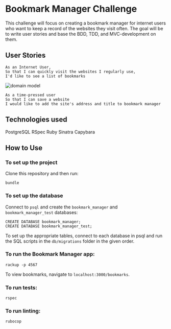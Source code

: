 # Bookmark Manager Challenge

This challenge will focus on creating a bookmark manager for internet users who want to keep a record of the websites they visit often. The goal will be to write user stories and base the BDD, TDD, and MVC-development on them.

## User Stories ##

```
As an Internet User,
So that I can quickly visit the websites I regularly use,
I'd like to see a list of bookmarks
```

![domain model](screenshots/domain_model.png "Description goes here")

```
As a time-pressed user
So that I can save a website
I would like to add the site's address and title to bookmark manager
```

## Technologies used ##

PostgreSQL
RSpec
Ruby
Sinatra
Capybara

## How to Use ##

### To set up the project ###

Clone this repository and then run:

```
bundle
```

### To set up the database ###
Connect to `psql` and create the `bookmark_manager` and `bookmark_manager_test` databases:
```
CREATE DATABASE bookmark_manager;
CREATE DATABASE bookmark_manager_test;
```
To set up the appropriate tables, connect to each database in psql and run the SQL scripts in the `db/migrations` folder in the given order.

### To run the Bookmark Manager app: ###
```
rackup -p 4567
```
To view bookmarks, navigate to `localhost:3000/bookmarks`.

### To run tests: ###
```
rspec
```

### To run linting: ###
```
rubocop
```
